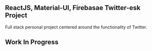 ## ReactJS, Material-UI, Firebasae Twitter-esk Project 

Full stack personal project centered around the functionality of Twitter. 

## Work In Progress 
